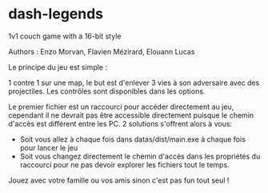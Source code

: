 # dash-legends
1v1 couch game with a 16-bit style

Authors : Enzo Morvan, Flavien Mézirard, Elouann Lucas

Le principe du jeu est simple : 

1 contre 1 sur une map, le but est d'enlever 3 vies à son adversaire avec des projectiles.
Les contrôles sont disponibles dans les options.

Le premier fichier est un raccourci pour accéder directement au jeu, cependant il ne devrait pas être accessible directement puisque le chemin d'accès est différent entre les PC.
2 solutions s'offrent alors à vous: 
- Soit vous allez à chaque fois dans datas/dist/main.exe à chaque fois pour lancer le jeu
- Soit vous changez directement le chemin d'accès dans les propriétés du raccourci pour ne pas devoir explorer les fichiers tout le temps.

Jouez avec votre famille ou vos amis sinon c'est pas fun tout seul !





